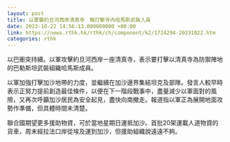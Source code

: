 ```yaml
---
layout: post
title: 以軍襲約旦河西岸清真寺　稱打擊寺內哈馬斯武裝人員
date: 2023-10-22 14:56:13.000000000 +08:00
link: https://news.rthk.hk/rthk/ch/component/k2/1724294-20231022.htm
categories: rthk
---
```


以巴衝突持續。以軍攻擊約旦河西岸一座清真寺，表示要打擊以清真寺為防禦陣地的巴勒斯坦武裝組織哈馬斯成員。

以軍加強打擊加沙地帶的力度，並繼續在加沙邊界集結坦克及部隊。發言人較早時表示正努力提前創造最佳條件，以便在下一階段戰事中，盡量減少以軍面對的風險，又再次呼籲加沙居民為安全起見，盡快向南撤走。報道指以軍正為展開地面攻勢作準備，但​​具體時間未清楚。

聯合國期望更多援助物資，可於當地星期日運抵加沙。首批20架運載人道物資的貨車，周末經拉法口岸從埃及運到加沙，但援助組織說遠遠不夠。
